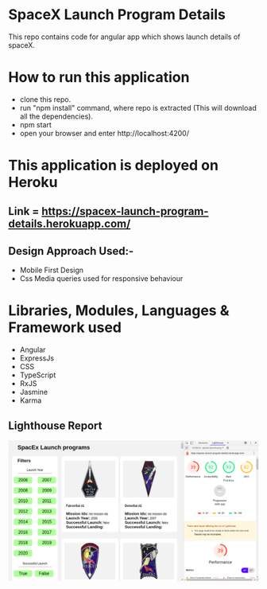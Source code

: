 # SpaceX Launch Program Details
This repo contains code for angular app which shows launch details of spaceX.

# How to run this application
 * clone this repo.
 * run "npm install" command, where repo is extracted (This will download all the dependencies).
 * npm start
 * open your browser and enter http://localhost:4200/

# This application is deployed on Heroku
## Link = https://spacex-launch-program-details.herokuapp.com/

## Design Approach Used:-
* Mobile First Design 
* Css Media queries used for responsive behaviour

# Libraries, Modules, Languages & Framework used
  * Angular
  * ExpressJs
  * CSS
  * TypeScript
  * RxJS
  * Jasmine
  * Karma

## Lighthouse Report
![Light House Data](https://github.com/ashutoshraj01/spaceX-launch-program-detail/blob/master/Screenshot%20from%202020-11-09%2017-05-05.png)
